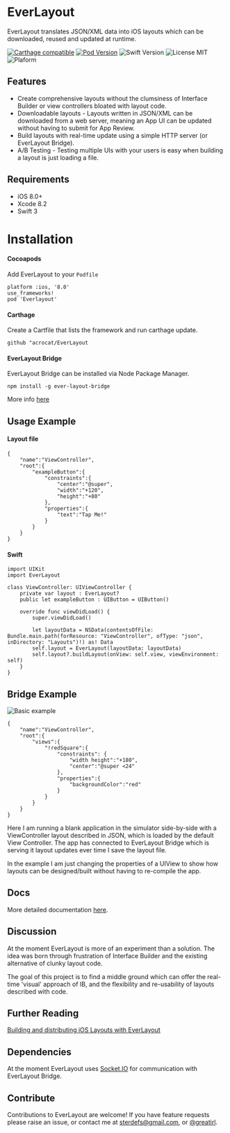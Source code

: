 # EverLayout
EverLayout translates JSON/XML data into iOS layouts which can be downloaded, reused and updated at runtime.

[![Carthage compatible](https://img.shields.io/badge/Carthage-compatible-brightgreen.svg)](https://github.com/Carthage/Carthage) 
[![Pod Version](https://img.shields.io/badge/Pod-0.3.0-6193DF.svg)](https://cocoapods.org/)
![Swift Version](https://img.shields.io/badge/Swift-3.0-orange.svg) 
![License MIT](https://img.shields.io/badge/License-MIT-lightgrey.svg) 
![Plaform](https://img.shields.io/badge/Platform-iOS-lightgrey.svg)

## Features
* Create comprehensive layouts without the clumsiness of Interface Builder or view controllers bloated with layout code.
* Downloadable layouts - Layouts written in JSON/XML can be downloaded from a web server, meaning an App UI can be updated without having to submit for App Review.
* Build layouts with real-time update using a simple HTTP server (or EverLayout Bridge).
* A/B Testing - Testing multiple UIs with your users is easy when building a layout is just loading a file.

## Requirements

* iOS 8.0+
* Xcode 8.2
* Swift 3

# Installation

#### Cocoapods

Add EverLayout to your `Podfile`

```
platform :ios, '8.0'
use_frameworks!
pod 'Everlayout'
```

#### Carthage

Create a Cartfile that lists the framework and run carthage update.

```
github "acrocat/EverLayout
```

#### EverLayout Bridge

EverLayout Bridge can be installed via Node Package Manager.
```
npm install -g ever-layout-bridge
```
More info [here](https://www.github.com/acrocat/everlayoutbridge)

## Usage Example
#### Layout file
```
{
	"name":"ViewController",
	"root":{
		"exampleButton":{
			"constraints":{
				"center":"@super",
				"width":"+120",
				"height":"+80"
			},
			"properties":{
				"text":"Tap Me!"
			}
		}
	}
}
```
#### Swift
```
import UIKit
import EverLayout

class ViewController: UIViewController {
    private var layout : EverLayout?
    public let exampleButton : UIButton = UIButton()
    
    override func viewDidLoad() {
        super.viewDidLoad()
        
        let layoutData = NSData(contentsOfFile: Bundle.main.path(forResource: "ViewController", ofType: "json", inDirectory: "Layouts")!) as! Data
        self.layout = EverLayout(layoutData: layoutData)
        self.layout?.buildLayout(onView: self.view, viewEnvironment: self)
    }
}
```

## Bridge Example

![Basic example](http://i.imgur.com/owJonXQ.gif "Basic example")

```
{
	"name":"ViewController",
	"root":{
		"views":{
			"!redSquare":{
				"constraints": {
					"width height":"+180",
					"center":"@super <24"
				},
				"properties":{
					"backgroundColor":"red"
				}
			}
		}
	}
}
```
Here I am running a blank application in the simulator side-by-side
with a ViewController layout described in JSON, which is loaded by the default
View Controller. The app has connected to EverLayout Bridge 
which is serving it layout updates ever time I save the layout file.

In the example I am just changing the properties of a UIView 
to show how layouts can be designed/built without having to re-compile
the app.

## Docs

More detailed documentation [here](https://acrocat.github.io/EverLayout/).

## Discussion
At the moment EverLayout is more of an experiment than a solution.
The idea was born through frustration of Interface Builder 
and the existing alternative of clunky layout code.

The goal of this project is to find a middle ground which can offer the real-time
'visual' approach of IB, and the flexibility and re-usability of
layouts described with code.

## Further Reading

[Building and distributing iOS Layouts with EverLayout](https://hackernoon.com/building-and-distributing-ios-layouts-with-everlayout-c9ea41750f6#.b41s5bsh7)

## Dependencies

At the moment EverLayout uses [Socket.IO](https://github.com/socketio/socket.io-client-swift) for communication with EverLayout Bridge.

## Contribute

Contributions to EverLayout are welcome! If you have feature requests please raise an issue, or contact me at [sterdefs@gmail.com](mailto:sterdefs@gmail.com), or [@greatirl](http://www.twitter.com/greatirl).
